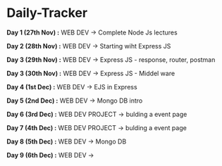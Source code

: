 # Daily-Tracker

**Day 1 (27th Nov) :**  WEB DEV -> Complete Node Js lectures 

**Day 2 (28th Nov) :**  WEB DEV -> Starting wiht Express JS 

**Day 3 (29th Nov) :**  WEB DEV -> Express JS - response, router, postman

**Day 3 (30th Nov) :**  WEB DEV -> Express JS - Middel ware

**Day 4 (1st Dec) :**  WEB DEV ->  EJS in Express 

**Day 5 (2nd Dec) :**  WEB DEV ->   Mongo DB intro 

**Day 6 (3rd Dec) :**  WEB DEV PROJECT ->   bulding a event page 

**Day 7 (4th Dec) :**  WEB DEV PROJECT ->   bulding a event page 

**Day 8 (5th Dec) :**  WEB DEV ->   Mongo DB 

**Day 9 (6th Dec) :**  WEB DEV ->   
